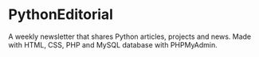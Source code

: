 # PythonEditorial
A weekly newsletter that shares Python articles, projects and news. Made with HTML, CSS, PHP and MySQL database with PHPMyAdmin.
